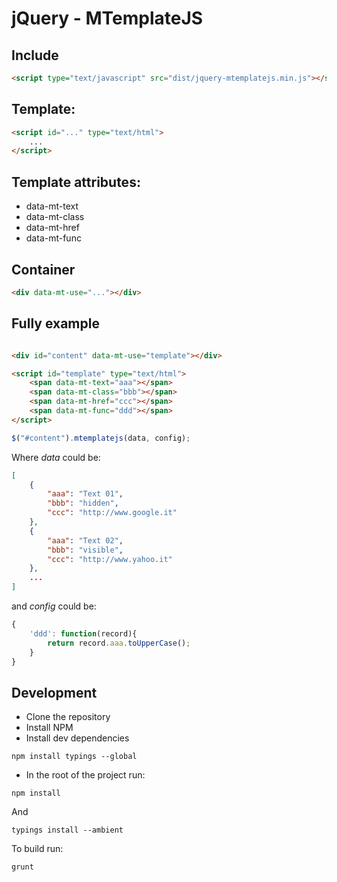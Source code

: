 # jQuery - MTemplateJS

## Include
```html
<script type="text/javascript" src="dist/jquery-mtemplatejs.min.js"></script>
```

## Template:
```html
<script id="..." type="text/html">
    ...
</script>
```

## Template attributes:
* data-mt-text
* data-mt-class
* data-mt-href
* data-mt-func

## Container
```html
<div data-mt-use="..."></div>
```

## Fully example
```html

<div id="content" data-mt-use="template"></div>

<script id="template" type="text/html">
    <span data-mt-text="aaa"></span>
    <span data-mt-class="bbb"></span>
    <span data-mt-href="ccc"></span>
    <span data-mt-func="ddd"></span>
</script>

```

```javascript
$("#content").mtemplatejs(data, config);
```

Where _data_ could be:
```json
[
    {
        "aaa": "Text 01",
        "bbb": "hidden",
        "ccc": "http://www.google.it"
    },
    {
        "aaa": "Text 02",
        "bbb": "visible",
        "ccc": "http://www.yahoo.it"
    },
    ...
]
```

and _config_ could be:
```js
{
    'ddd': function(record){
        return record.aaa.toUpperCase();
    }
}
```

## Development
- Clone the repository
- Install NPM
- Install dev dependencies
```
npm install typings --global
```
- In the root of the project run:
```
npm install
```
And
```
typings install --ambient
```
To build run:
```
grunt
```